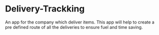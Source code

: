 # Delivery-Trackking
An app for the company which deliver items. This app will help to create a pre defined route of all the deliveries to ensure fuel and time saving.
